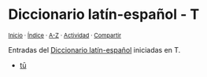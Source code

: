 # Diccionario latín-español - T
<sup>[Inicio](../index.md) · [Índice](../indices/latin-espanol.md) · [A-Z](../indices/alfabetico.md) · [Actividad](../indices/actividad.md) · [Compartir](https://x.com/intent/tweet?text=Entradas%20del%20Diccionario%20lat%C3%ADn-espa%C3%B1ol%20iniciadas%20en%20T.%0A%E2%86%92%20https%3A%2F%2Fjucardus.github.io%2Findices%2Flatin-espanol-t.html%0A%0A%23ltn_espnl_jucardus%20%23indcs_jucardus%0A%40jucardus)</sup>

Entradas del [Diccionario latín-español](../indices/latin-espanol.md) iniciadas en T.

* [tū](../contenido/t/u/m/tu.md)
